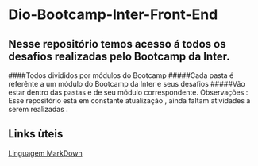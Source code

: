# Dio-Bootcamp-Inter-Front-End
## Nesse repositório temos acesso á todos os desafios realizadas pelo Bootcamp da Inter.

####Todos divididos por módulos do Bootcamp
#####Cada pasta é referênte a um módulo do Bootcamp da Inter e seus desafios
#####Vão estar dentro das pastas e de seu módulo correspondente. 
Observações : Esse repositório está em constante atualização , ainda faltam atividades a serem realizadas . 
## Links ùteis 
[Linguagem MarkDown](https://docs.pipz.com/central-de-ajuda/learning-center/guia-basico-de-markdown#open)
